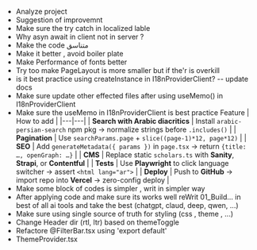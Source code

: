- Analyze project
- Suggestion of improvemnt
- Make sure the try catch in localized lable 
- Why asyn await in client not in server ?
- Make the code متناسق
- Make it better , avoid boiler plate
- Make Performance of fonts better
- Try too make PageLayout is more smaller but if the'r is overkill 
- is it best practice using createInstance in I18nProviderClient? -- update docs 
- Make sure update other effected files after using useMemo() in I18nProviderClient
- Make sure the useMemo in I18nProviderClient is best practice
 Feature | How to add |
|---|---|
| **Search with Arabic diacritics** | Install `arabic-persian-search` npm pkg → normalize strings before `.includes()` |
| **Pagination** | Use `searchParams.page` + `slice((page-1)*12, page*12)` |
| **SEO** | Add `generateMetadata({ params })` in `page.tsx` → return `{title: …, openGraph: …}` |
| **CMS** | Replace static `scholars.ts` with **Sanity**, **Strapi**, or **Contentful** |
| **Tests** | Use **Playwright** to click language switcher → assert `<html lang="ar">` |
| **Deploy** | Push to **GitHub** → import repo into **Vercel** → zero-config deploy |
- Make some block of codes is simpler , writ in simpler way             
- After applying code and make sure its works well reWrit 01_Build... in best of all ai tools and take the best (chatgpt, claud, deep, qwen, ...)
- Make sure using single source of truth for styling (css , theme , ...)
- Change Header dir (rtl, ltr) based on themeToggle
- Refactore @FilterBar.tsx using 'export default'
- ThemeProvider.tsx 

